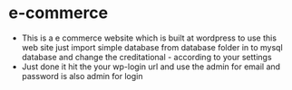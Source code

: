 # e-commerce
- This is a e commerce website which is built at wordpress to use this web site just import simple database from database folder in to mysql database and change the creditational  - according to your settings
- Just done it hit the your wp-login url and use the admin for email and password is also admin for login
